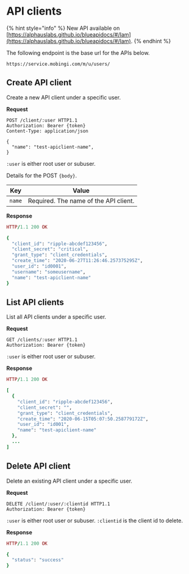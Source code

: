 # API clients

{% hint style="info" %}
New API available on [https://alphauslabs.github.io/blueapidocs/#/Iam](https://alphauslabs.github.io/blueapidocs/#/Iam).
{% endhint %}

The following endpoint is the base url for the APIs below.

```
https://service.mobingi.com/m/u/users/
```

## Create API client

Create a new API client under a specific user.

**Request**

```http
POST /client/:user HTTP1.1
Authorization: Bearer {token}
Content-Type: application/json

{
  "name": "test-apiclient-name",
}
```

`:user` is either root user or subuser.

Details for the POST `{body}`.

| Key    | Value                                 |
| ------ | ------------------------------------- |
| `name` | Required. The name of the API client. |

**Response**

```ruby
HTTP/1.1 200 OK

{
  "client_id": "ripple-abcdef123456",
  "client_secret": "critical",
  "grant_type": "client_credentials",
  "create_time": "2020-06-27T11:26:46.257375295Z",
  "user_id": "id0001",
  "username": "someusername",
  "name": "test-apiclient-name"
}
```

## List API clients

List all API clients under a specific user.

**Request**

```http
GET /clients/:user HTTP1.1
Authorization: Bearer {token}
```

`:user` is either root user or subuser.

**Response**

```ruby
HTTP/1.1 200 OK

[
  {
    "client_id": "ripple-abcdef123456",
    "client_secret": "",
    "grant_type": "client_credentials",
    "create_time": "2020-06-15T05:07:50.258779172Z",
    "user_id": "id001",
    "name": "test-apiclient-name"
  },
  ...
]
```

## Delete API client

Delete an existing API client under a specific user.

**Request**

```http
DELETE /client/:user/:clientid HTTP1.1
Authorization: Bearer {token}
```

`:user` is either root user or subuser. `:clientid` is the client id to delete.

**Response**

```ruby
HTTP/1.1 200 OK

{
  "status": "success"
}
```
